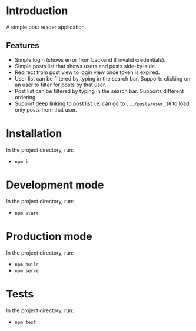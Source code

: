 # Introduction

A simple post reader application.

## Features

- Simple login (shows error from backend if invalid credentials).
- Simple posts list that shows users and posts side-by-side.
- Redirect from post view to login view once token is expired.
- User list can be filtered by typing in the search bar. Supports clicking on an user to filter for posts by that user.
- Post list can be filtered by typing in the search bar. Supports different ordering.
- Support deep linking to post list i.e. can go to `.../posts/user_16` to load only posts from that user.

# Installation

In the project directory, run:

- `npm i`

# Development mode

In the project directory, run:

- `npm start`

# Production mode

In the project directory, run:

- `npm build`
- `npm serve`

# Tests

In the project directory, run:

- `npm test`
